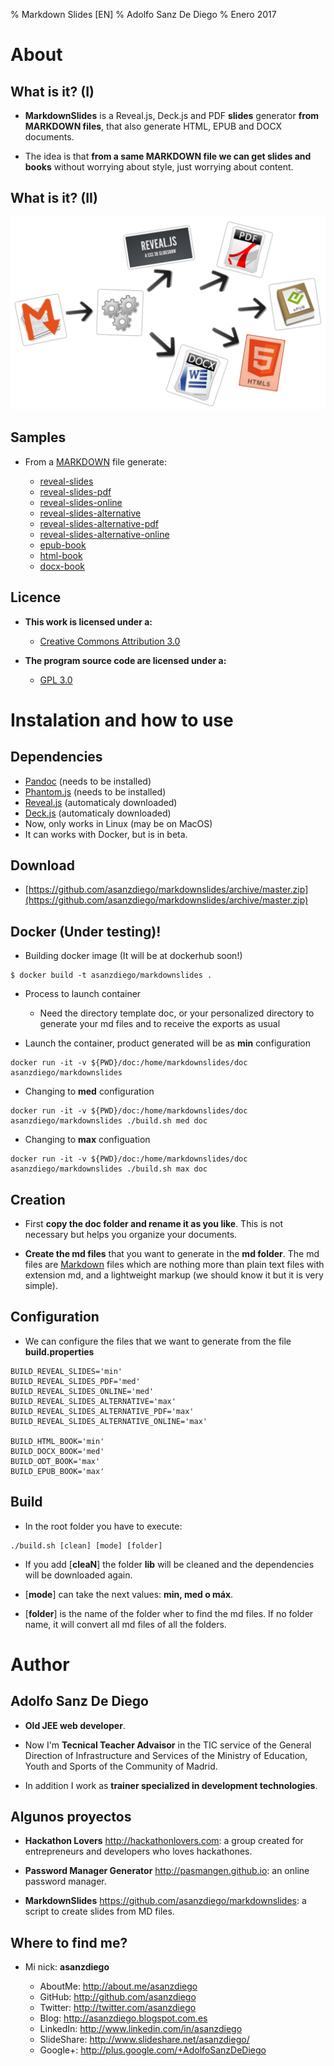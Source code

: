 % Markdown Slides [EN]
% Adolfo Sanz De Diego
% Enero 2017

# About

## What is it? (I)

- **MarkdownSlides** is a Reveal.js, Deck.js and PDF **slides** generator
  **from MARKDOWN files**, that also generate HTML, EPUB and DOCX documents.

- The idea is that **from a same MARKDOWN file we can get slides and books**
  without worrying about style, just worrying about content.

## What is it? (II)

![](../img/markdownslides.png)

## Samples

- From a [MARKDOWN](https://raw.github.com/asanzdiego/markdownslides/master/doc/md/readme.md) file
  generate:

    - [reveal-slides](http://asanzdiego.github.io/markdownslides/doc/export/readme-reveal-slides.html)
    - [reveal-slides-pdf](http://asanzdiego.github.io/markdownslides/doc/export/readme-reveal-slides.pdf)
    - [reveal-slides-online](http://asanzdiego.github.io/markdownslides/doc/export/readme-reveal-slides-online.html)
    - [reveal-slides-alternative](http://asanzdiego.github.io/markdownslides/doc/export/readme-reveal-slides-alternative.html)
    - [reveal-slides-alternative-pdf](http://asanzdiego.github.io/markdownslides/doc/export/readme-reveal-slides-alternative.pdf)
    - [reveal-slides-alternative-online](http://asanzdiego.github.io/markdownslides/doc/export/readme-reveal-slides-online-alternative.html)
    - [epub-book](http://asanzdiego.github.io/markdownslides/doc/export/readme-book.epub)
    - [html-book](http://asanzdiego.github.io/markdownslides/doc/export/readme-book.html)
    - [docx-book](http://asanzdiego.github.io/markdownslides/doc/export/readme-book.docx)

## Licence

- **This work is licensed under a:**
    - [Creative Commons Attribution 3.0](http://creativecommons.org/licenses/by-sa/3.0//)

- **The program source code are licensed under a:**
    - [GPL 3.0](http://www.gnu.org/licenses/gpl.html)

# Instalation and how to use

## Dependencies

- [Pandoc](http://johnmacfarlane.net/pandoc/) (needs to be installed)
- [Phantom.js](http://phantomjs.org) (needs to be installed)
- [Reveal.js](http://lab.hakim.se/reveal-js/#/) (automaticaly downloaded)
- [Deck.js](http://imakewebthings.com/deck.js/) (automaticaly downloaded)
- Now, only works in Linux (may be on MacOS)
- It can works with Docker, but is in beta.

## Download

- [https://github.com/asanzdiego/markdownslides/archive/master.zip](https://github.com/asanzdiego/markdownslides/archive/master.zip)

## Docker (Under testing)!

- Building docker image (It will be at dockerhub soon!)

~~~
$ docker build -t asanzdiego/markdownslides .
~~~

- Process to launch container
    
     - Need the directory template doc, or your personalized directory to generate your md files and to receive the exports as usual
     
- Launch the container, product generated will be as **min** configuration 

~~~
docker run -it -v ${PWD}/doc:/home/markdownslides/doc asanzdiego/markdownslides
~~~
     
- Changing to **med** configuration

~~~
docker run -it -v ${PWD}/doc:/home/markdownslides/doc asanzdiego/markdownslides ./build.sh med doc
~~~
     
- Changing to **max** configuation

~~~
docker run -it -v ${PWD}/doc:/home/markdownslides/doc asanzdiego/markdownslides ./build.sh max doc
~~~

## Creation

- First **copy the doc folder and rename it as you like**. This is not necessary but
  helps you organize your documents.

- **Create the md files** that you want to generate in the **md folder**.
  The md files are [Markdown](http://en.wikipedia.org/wiki/Markdown) files
  which are nothing more than plain text files with extension md,
  and a lightweight markup (we should know it but it is very simple).

## Configuration

- We can configure the files that we want to generate from the file **build.properties**

~~~{.bash}
BUILD_REVEAL_SLIDES='min'
BUILD_REVEAL_SLIDES_PDF='med'
BUILD_REVEAL_SLIDES_ONLINE='med'
BUILD_REVEAL_SLIDES_ALTERNATIVE='max'
BUILD_REVEAL_SLIDES_ALTERNATIVE_PDF='max'
BUILD_REVEAL_SLIDES_ALTERNATIVE_ONLINE='max'

BUILD_HTML_BOOK='min'
BUILD_DOCX_BOOK='med'
BUILD_ODT_BOOK='max'
BUILD_EPUB_BOOK='max'
~~~

## Build

- In the root folder you have to execute:

~~~
./build.sh [clean] [mode] [folder]
~~~

- If you add [**cleaN**] the folder **lib** will be cleaned and the dependencies will be downloaded again.

- [**mode**] can take the next values: **min, med o máx**.

- [**folder**] is the name of the folder wher to find
  the md files. If no folder name, it will convert all md files of all the folders.

# Author

## Adolfo Sanz De Diego

- **Old JEE web developer**.

- Now I'm **Tecnical Teacher Advaisor** in the TIC service of the General Direction of Infrastructure and Services of the Ministry of Education, Youth and Sports of the Community of Madrid.

- In addition I work as **trainer specialized in development technologies**.

## Algunos proyectos

- **Hackathon Lovers** <http://hackathonlovers.com>:  a group created for entrepreneurs and developers who loves hackathones.

- **Password Manager Generator** <http://pasmangen.github.io>: an online password manager.

- **MarkdownSlides** <https://github.com/asanzdiego/markdownslides>: a script to create slides from MD files.

## Where to find me?

- Mi nick: **asanzdiego**

    - AboutMe:    <http://about.me/asanzdiego>
    - GitHub:     <http://github.com/asanzdiego>
    - Twitter:    <http://twitter.com/asanzdiego>
    - Blog:       <http://asanzdiego.blogspot.com.es>
    - LinkedIn:   <http://www.linkedin.com/in/asanzdiego>
    - SlideShare: <http://www.slideshare.net/asanzdiego/>
    - Google+:    <http://plus.google.com/+AdolfoSanzDeDiego>